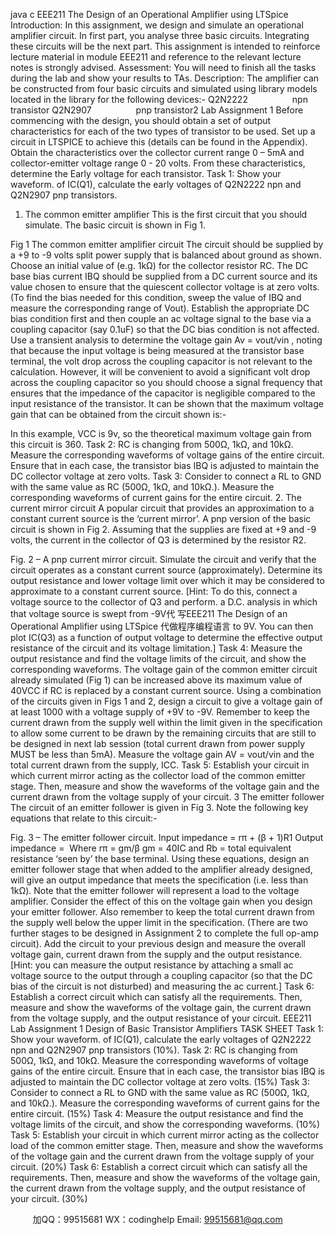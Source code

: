 java c
EEE211 
The Design of an Operational Amplifier using LTSpice 
Introduction: 
In this assignment, we design and simulate an operational amplifier circuit. In first part, you analyse three basic circuits. Integrating these circuits will be the next part.
This assignment is intended to reinforce lecture material in module EEE211 and reference to the relevant lecture notes is strongly advised. 
Assessment: 
You will need to finish all the tasks during the lab and show your results to TAs. 
Description: 
The amplifier can be constructed from four basic circuits and simulated using library models located in the library for the following devices:-
Q2N2222                  npn transistor
Q2N2907                  pnp transistor2
Lab Assignment 1 
Before commencing with the design, you should obtain a set of output characteristics for each of the two types of transistor to be used. Set up a circuit in LTSPICE to achieve this (details can be found in the Appendix). Obtain the characteristics over the collector current range 0 – 5mA and collector-emitter voltage range 0 - 20 volts. From these characteristics, determine the Early voltage for each transistor.
Task 1: Show your waveform. of IC(Q1), calculate the early voltages of Q2N2222 npn and Q2N2907 pnp transistors.
1. The common emitter amplifier 
This is the first circuit that you should simulate. The basic circuit is shown in Fig 1.

Fig 1 The common emitter amplifier circuit
The circuit should be supplied by a +9 to -9 volts split power supply that is balanced about ground as shown. Choose an initial value of (e.g. 1kΩ) for the collector resistor RC. The DC base bias current IBQ should be supplied from a DC current source and its value chosen to ensure that the quiescent collector voltage is at zero volts. (To find the bias needed for this condition, sweep the value of IBQ and measure the corresponding range of Vout).
Establish the appropriate DC bias condition first and then couple an ac voltage signal to the base via a coupling capacitor (say 0.1uF) so that the DC bias condition is not affected. Use a transient analysis to determine the voltage gain Av = vout/vin , noting that because the input voltage is being measured at the transistor base terminal, the volt drop across the coupling capacitor is not relevant to the calculation. However, it will be convenient to avoid a significant volt drop across the coupling capacitor so you should choose a signal frequency that ensures that the impedance of the capacitor is negligible compared to the input resistance of the transistor.
It can be shown that the maximum voltage gain that can be obtained from the circuit shown is:-

In this example, VCC is 9v, so the theoretical maximum voltage gain from this circuit is 360.
Task 2: RC is changing from 500Ω, 1kΩ, and 10kΩ. Measure the corresponding waveforms of voltage gains of the entire circuit. Ensure that in each case, the transistor bias IBQ is adjusted to maintain the DC collector voltage at zero volts.
Task 3: Consider to connect a RL to GND with the same value as RC (500Ω, 1kΩ, and 10kΩ.). Measure the corresponding waveforms of current gains for the entire circuit.
2. The current mirror circuit 
A popular circuit that provides an approximation to a constant current source is the ‘current mirror’. A pnp version of the basic circuit is shown in Fig 2. Assuming that the supplies are fixed at +9 and -9 volts, the current in the collector of Q3 is determined by the resistor R2.

Fig. 2 – A pnp current mirror circuit.
Simulate the circuit and verify that the circuit operates as a constant current source (approximately). Determine its output resistance and lower voltage limit over which it may be considered to approximate to a constant current source.
[Hint: To do this, connect a voltage source to the collector of Q3 and perform. a D.C. analysis in which that voltage source is swept from -9V代 写EEE211 The Design of an Operational Amplifier using LTSpice
代做程序编程语言 to 9V. You can then plot IC(Q3) as a function of output voltage to determine the effective output resistance of the circuit and its voltage limitation.]
Task 4: Measure the output resistance and find the voltage limits of the circuit, and show the corresponding waveforms.
The voltage gain of the common emitter circuit already simulated (Fig 1) can be increased above its maximum value of 40VCC if RC is replaced by a constant current source.
Using a combination of the circuits given in Figs 1 and 2, design a circuit to give a voltage gain of at least 1000 with a voltage supply of +9V to -9V. Remember to keep the current drawn from the supply well within the limit given in the specification to allow some current to be drawn by the remaining circuits that are still to be designed in next lab session (total current drawn from power supply MUST be less than 5mA).
Measure the voltage gain AV = vout/vin and the total current drawn from the supply, ICC.
Task 5: Establish your circuit in which current mirror acting as the collector load of the common emitter stage. Then, measure and show the waveforms of the voltage gain and the current drawn from the voltage supply of your circuit.
3 The emitter follower 
The circuit of an emitter follower is given in Fig 3. Note the following key equations that relate to this circuit:-

Fig. 3 – The emitter follower circuit.
Input impedance = rπ + (β + 1)R1
Output impedance = 
Where rπ = gm/β 
gm = 40IC 
and Rb = total equivalent resistance ‘seen by’ the base terminal.
Using these equations, design an emitter follower stage that when added to the amplifier already designed, will give an output impedance that meets the specification (i.e. less than 1kΩ). Note that the emitter follower will represent a load to the voltage amplifier. Consider the effect of this on the voltage gain when you design your emitter follower. Also remember to keep the total current drawn from the supply well below the upper limit in the specification. (There are two further stages to be designed in Assignment 2 to complete the full op-amp circuit).
Add the circuit to your previous design and measure the overall voltage gain, current drawn from the supply and the output resistance. [Hint: you can measure the output resistance by attaching a small ac voltage source to the output through a coupling capacitor (so that the DC bias of the circuit is not disturbed) and measuring the ac current.]
Task 6: Establish a correct circuit which can satisfy all the requirements. Then, measure and show the waveforms of the voltage gain, the current drawn from the voltage supply, and the output resistance of your circuit.
EEE211 
Lab Assignment 1 
Design of Basic Transistor Amplifiers 
TASK SHEET 
Task 1: Show your waveform. of IC(Q1), calculate the early voltages of Q2N2222 npn and Q2N2907 pnp transistors (10%).
Task 2: RC is changing from 500Ω, 1kΩ, and 10kΩ. Measure the corresponding waveforms of voltage gains of the entire circuit. Ensure that in each case, the transistor bias IBQ is adjusted to maintain the DC collector voltage at zero volts. (15%)
Task 3: Consider to connect a RL to GND with the same value as RC (500Ω, 1kΩ, and 10kΩ.). Measure the corresponding waveforms of current gains for the entire circuit. (15%)
Task 4: Measure the output resistance and find the voltage limits of the circuit, and show the corresponding waveforms. (10%)
Task 5: Establish your circuit in which current mirror acting as the collector load of the common emitter stage. Then, measure and show the waveforms of the voltage gain and the current drawn from the voltage supply of your circuit. (20%)
Task 6: Establish a correct circuit which can satisfy all the requirements. Then, measure and show the waveforms of the voltage gain, the current drawn from the voltage supply, and the output resistance of your circuit. (30%)



         
加QQ：99515681  WX：codinghelp  Email: 99515681@qq.com
